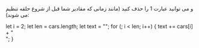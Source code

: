 و می توانید عبارت 1 را حذف کنید (مانند زمانی که مقادیر شما قبل از شروع حلقه تنظیم می شوند):


let i = 2;
let len = cars.length;
let text = "";
for (; i < len; i++) {
  text += cars[i] + "<br>";
}